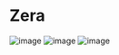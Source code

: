 # Zera

![image](https://github.com/user-attachments/assets/a67b5c8d-a7a6-4638-9b1d-670cefad2f69)
![image](https://github.com/user-attachments/assets/fccfed7c-b56a-44e2-a31c-4af9cb5a8978)
![image](https://github.com/user-attachments/assets/6c45beec-0628-4a4e-85cf-5d557818cd65)
